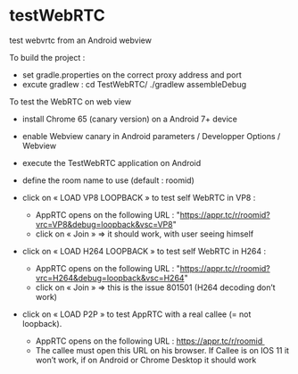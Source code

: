 # testWebRTC
test webvrtc from an Android webview

To build the project :
- set gradle.properties on the correct proxy address and port
- excute gradlew :
	cd TestWebRTC/
	./gradlew assembleDebug


To test the WebRTC on web view

- install Chrome 65 (canary version) on a Android 7+ device

- enable Webview canary in Android parameters / Developper Options / Webview

- execute the TestWebRTC application on Android

- define the room name to use (default : roomid)

- click on « LOAD VP8 LOOPBACK » to test self WebRTC in VP8 : 
	- AppRTC opens on the following URL : "https://appr.tc/r/roomid?vrc=VP8&debug=loopback&vsc=VP8"
	- click on « Join » => it should work, with user seeing himself

- click on « LOAD H264 LOOPBACK » to test self WebRTC in H264 : 
	- AppRTC opens on the following URL : "https://appr.tc/r/roomid?vrc=H264&debug=loopback&vsc=H264"
	- click on « Join » => this is the issue 801501 (H264 decoding don’t work)

- click on « LOAD P2P » to test AppRTC with a real callee (= not loopback). 
	- AppRTC opens on the following URL : https://appr.tc/r/roomid 
	- The callee must open this URL on his browser. If Callee is on IOS 11 it won’t work, if on Android or Chrome Desktop it should work


